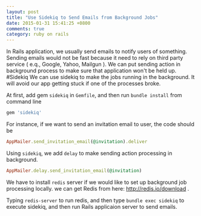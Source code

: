 ```yaml
---
layout: post
title: "Use Sidekiq to Send Emails from Background Jobs"
date: 2015-01-31 15:41:25 +0800
comments: true
category: ruby on rails
---
```

In Rails application, we usually send emails to notify users of something. Sending emails would not be fast because it need to rely on third party service ( e.q., Google, Yahoo, Mailgun ). We can put sending action in background process to make sure that application won't be held up.
#Sidekiq
We can use sidekiq to make the jobs running in the background. It will avoid our app getting stuck if one of the processes broke. 

At first, add gem `sidekiq` in `Gemfile`, and then run `bundle install` from command line
```ruby Gemfile
gem 'sidekiq'
```
For instance, if we want to send an invitation email to user, the code should be
```ruby
AppMailer.send_invitation_email(@invitation).deliver
```

Using `sidekiq`, we add `delay` to make sending action processing in background.
```ruby
AppMailer.delay.send_invitation_email(@invitation)
```

We have to install `redis` server if we would like to set up background job processing locally. we can get Redis from here: http://redis.io/download . 

Typing `redis-server` to run redis, and then type `bundle exec sidekiq` to execute sidekiq, and then run Rails applicaion server to send emails.

